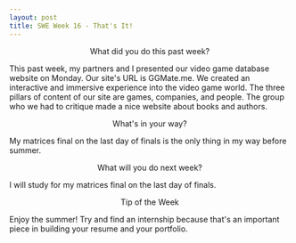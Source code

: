 ```yaml
---
layout: post
title: SWE Week 16 - That's It!
---
```

<p align="center"> What did you do this past week? </p>
This past week, my partners and I presented our video game database website on Monday. Our site's URL is GGMate.me. We created an interactive and immersive experience into the video game world. The three pillars of content of our site are games, companies, and people. The group who we had to critique made a nice website about books and authors.
<p align="center"> What's in your way? </p>
My matrices final on the last day of finals is the only thing in my way before summer.
<p align="center"> What will you do next week? </p>
I will study for my matrices final on the last day of finals.
<p align="center"> Tip of the Week </p>
Enjoy the summer! Try and find an internship because that's an important piece in building your resume and your portfolio.
